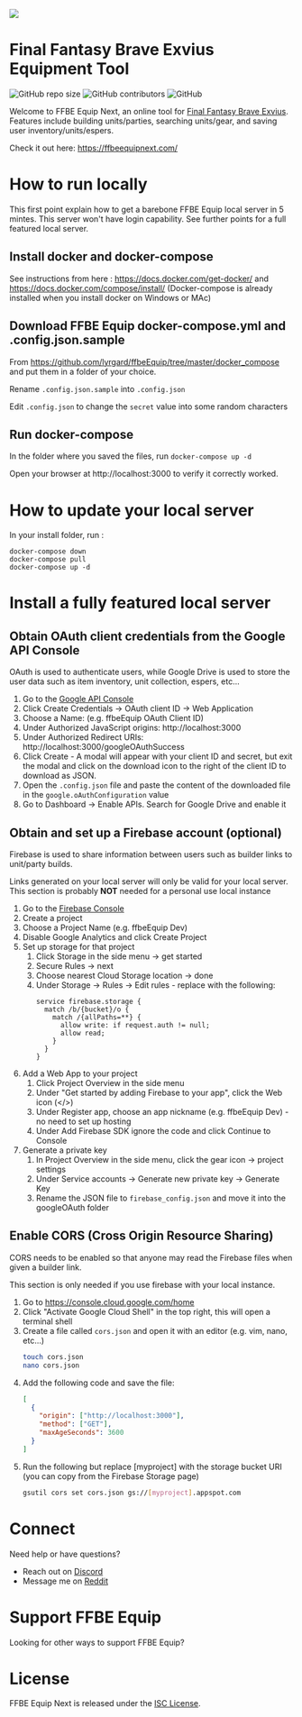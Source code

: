 ![](https://cdn.discordapp.com/icons/389844892853075969/69657d37c167df648dd93205435ca2e7.png?size=128) 

# Final Fantasy Brave Exvius Equipment Tool 
![GitHub repo size](https://img.shields.io/github/repo-size/lyrgard/ffbeEquip)
![GitHub contributors](https://img.shields.io/github/contributors/lyrgard/ffbeEquip)
![GitHub](https://img.shields.io/github/license/lyrgard/ffbeEquip)

Welcome to FFBE Equip Next, an online tool for [Final Fantasy Brave Exvius](http://www.finalfantasyexvius.com/). Features include building units/parties, searching units/gear, and saving user inventory/units/espers.

Check it out here: https://ffbeequipnext.com/

# How to run locally
This first point explain how to get a barebone FFBE Equip local server in 5 mintes.
This server won't have login capability.
See further points for a full featured local server.

## Install docker and docker-compose
See instructions from here : https://docs.docker.com/get-docker/ and https://docs.docker.com/compose/install/
(Docker-compose is already installed when you install docker on Windows or MAc)

## Download FFBE Equip docker-compose.yml and .config.json.sample
From https://github.com/lyrgard/ffbeEquip/tree/master/docker_compose and put them in a folder of your choice.

Rename `.config.json.sample` into `.config.json`

Edit `.config.json` to change the `secret` value into some random characters

## Run docker-compose
In the folder where you saved the files, run `docker-compose up -d`

Open your browser at http://localhost:3000 to verify it correctly worked.

# How to update your local server

In your install folder, run :

```
docker-compose down
docker-compose pull
docker-compose up -d
```

# Install a fully featured local server

## Obtain OAuth client credentials from the Google API Console
OAuth is used to authenticate users, while Google Drive is used to store the user data such as item inventory, unit collection, espers, etc...
  1) Go to the [Google API Console](https://console.developers.google.com/apis/credentials)
  2) Click Create Credentials -> OAuth client ID -> Web Application
  3) Choose a Name: (e.g. ffbeEquip OAuth Client ID)
  4) Under Authorized JavaScript origins: http://localhost:3000
  5) Under Authorized Redirect URIs: http://localhost:3000/googleOAuthSuccess
  6) Click Create - A modal will appear with your client ID and secret, but exit the modal and click on the download icon to the right of the client ID to download as JSON.
  7) Open the `.config.json` file and paste the content of the downloaded file in the `google.oAuthConfiguration` value
  8) Go to Dashboard -> Enable APIs. Search for Google Drive and enable it
   
## Obtain and set up a Firebase account (optional)
Firebase is used to share information between users such as builder links to unit/party builds.

Links generated on your local server will only be valid for your local server.
This section is probably **NOT** needed for a personal use local instance

  1) Go to the [Firebase Console](https://console.firebase.google.com)
  2) Create a project
  3) Choose a Project Name (e.g. ffbeEquip Dev)
  4) Disable Google Analytics and click Create Project
  5) Set up storage for that project 
      1) Click Storage in the side menu -> get started
      2) Secure Rules -> next
      3) Choose nearest Cloud Storage location -> done
      4) Under Storage -> Rules -> Edit rules - replace with the following:
          ```
          service firebase.storage {
            match /b/{bucket}/o {
              match /{allPaths=**} {
                allow write: if request.auth != null;
                allow read;
              }
            }
          }
          ```
  6) Add a Web App to your project
      1) Click Project Overview in the side menu
      2) Under "Get started by adding Firebase to your app", click the Web icon (</>)
      3) Under Register app, choose an app nickname (e.g. ffbeEquip Dev) - no need to set up hosting
      4) Under Add Firebase SDK ignore the code and click Continue to Console
  7) Generate a private key
      1) In Project Overview in the side menu, click the gear icon -> project settings
      2) Under Service accounts -> Generate new private key -> Generate Key
      3) Rename the JSON file to `firebase_config.json` and move it into the googleOAuth folder
   
## Enable CORS (Cross Origin Resource Sharing)
CORS needs to be enabled so that anyone may read the Firebase files when given a builder link.

This section is only needed if you use firebase with your local instance.

  1)  Go to https://console.cloud.google.com/home
  2)  Click "Activate Google Cloud Shell" in the top right, this will open a terminal shell
  3)  Create a file called `cors.json` and open it with an editor (e.g. vim, nano, etc...)
        ```bash
        touch cors.json
        nano cors.json
        ``` 
  4)  Add the following code and save the file:
        ```json
        [
          {
            "origin": ["http://localhost:3000"],
            "method": ["GET"],
            "maxAgeSeconds": 3600
          }
        ]
        ```
  5) Run the following but replace [myproject] with the storage bucket URI (you can copy from the Firebase Storage page)
        ```bash
        gsutil cors set cors.json gs://[myproject].appspot.com
        ``` 

# Connect
Need help or have questions?
- Reach out on [Discord](https://discord.gg/KTeaq525tR)
- Message me on [Reddit](https://www.reddit.com/message/compose/?to=gwythian)

# Support FFBE Equip
Looking for other ways to support FFBE Equip?

# License
FFBE Equip Next is released under the [ISC License](https://opensource.org/licenses/ISC).
